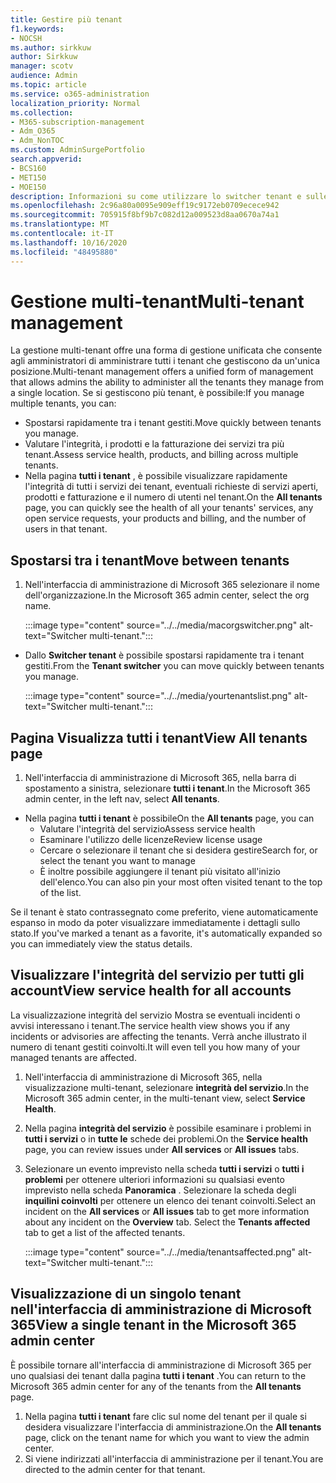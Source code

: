 ```yaml
---
title: Gestire più tenant
f1.keywords:
- NOCSH
ms.author: sirkkuw
author: Sirkkuw
manager: scotv
audience: Admin
ms.topic: article
ms.service: o365-administration
localization_priority: Normal
ms.collection:
- M365-subscription-management
- Adm_O365
- Adm_NonTOC
ms.custom: AdminSurgePortfolio
search.appverid:
- BCS160
- MET150
- MOE150
description: Informazioni su come utilizzare lo switcher tenant e sulle visualizzazioni multi-tenant.
ms.openlocfilehash: 2c96a80a0095e909eff19c9172eb0709ecece942
ms.sourcegitcommit: 705915f8bf9b7c082d12a009523d8aa0670a74a1
ms.translationtype: MT
ms.contentlocale: it-IT
ms.lasthandoff: 10/16/2020
ms.locfileid: "48495880"
---
```

# <a name="multi-tenant-management"></a><span data-ttu-id="01df7-103">Gestione multi-tenant</span><span class="sxs-lookup"><span data-stu-id="01df7-103">Multi-tenant management</span></span>

<span data-ttu-id="01df7-104">La gestione multi-tenant offre una forma di gestione unificata che consente agli amministratori di amministrare tutti i tenant che gestiscono da un'unica posizione.</span><span class="sxs-lookup"><span data-stu-id="01df7-104">Multi-tenant management offers a unified form of management that allows admins the ability to administer all the tenants they manage from a single location.</span></span> <span data-ttu-id="01df7-105">Se si gestiscono più tenant, è possibile:</span><span class="sxs-lookup"><span data-stu-id="01df7-105">If you manage multiple tenants, you can:</span></span>

- <span data-ttu-id="01df7-106">Spostarsi rapidamente tra i tenant gestiti.</span><span class="sxs-lookup"><span data-stu-id="01df7-106">Move quickly between tenants you manage.</span></span>
- <span data-ttu-id="01df7-107">Valutare l'integrità, i prodotti e la fatturazione dei servizi tra più tenant.</span><span class="sxs-lookup"><span data-stu-id="01df7-107">Assess service health, products, and billing across multiple tenants.</span></span>
- <span data-ttu-id="01df7-108">Nella pagina **tutti i tenant** , è possibile visualizzare rapidamente l'integrità di tutti i servizi dei tenant, eventuali richieste di servizi aperti, prodotti e fatturazione e il numero di utenti nel tenant.</span><span class="sxs-lookup"><span data-stu-id="01df7-108">On the **All tenants** page, you can quickly see the health of all your tenants' services, any open service requests, your products and billing, and the number of users in that tenant.</span></span>


## <a name="move-between-tenants"></a><span data-ttu-id="01df7-109">Spostarsi tra i tenant</span><span class="sxs-lookup"><span data-stu-id="01df7-109">Move between tenants</span></span>

1. <span data-ttu-id="01df7-110">Nell'interfaccia di amministrazione di Microsoft 365 selezionare il nome dell'organizzazione.</span><span class="sxs-lookup"><span data-stu-id="01df7-110">In the Microsoft 365 admin center, select the org name.</span></span>

    :::image type="content" source="../../media/macorgswitcher.png" alt-text="Switcher multi-tenant.":::

- <span data-ttu-id="01df7-112">Dallo **Switcher tenant** è possibile spostarsi rapidamente tra i tenant gestiti.</span><span class="sxs-lookup"><span data-stu-id="01df7-112">From the **Tenant switcher** you can move quickly between tenants you manage.</span></span>

    :::image type="content" source="../../media/yourtenantslist.png" alt-text="Switcher multi-tenant.":::

## <a name="view-all-tenants-page"></a><span data-ttu-id="01df7-114">Pagina Visualizza tutti i tenant</span><span class="sxs-lookup"><span data-stu-id="01df7-114">View All tenants page</span></span>

1. <span data-ttu-id="01df7-115">Nell'interfaccia di amministrazione di Microsoft 365, nella barra di spostamento a sinistra, selezionare **tutti i tenant**.</span><span class="sxs-lookup"><span data-stu-id="01df7-115">In the Microsoft 365 admin center, in the left nav, select **All tenants**.</span></span>
- <span data-ttu-id="01df7-116">Nella pagina **tutti i tenant** è possibile</span><span class="sxs-lookup"><span data-stu-id="01df7-116">On the **All tenants** page, you can</span></span>
  - <span data-ttu-id="01df7-117">Valutare l'integrità del servizio</span><span class="sxs-lookup"><span data-stu-id="01df7-117">Assess service health</span></span>
  - <span data-ttu-id="01df7-118">Esaminare l'utilizzo delle licenze</span><span class="sxs-lookup"><span data-stu-id="01df7-118">Review license usage</span></span>
  - <span data-ttu-id="01df7-119">Cercare o selezionare il tenant che si desidera gestire</span><span class="sxs-lookup"><span data-stu-id="01df7-119">Search for, or select the tenant you want to manage</span></span>
  - <span data-ttu-id="01df7-120">È inoltre possibile aggiungere il tenant più visitato all'inizio dell'elenco.</span><span class="sxs-lookup"><span data-stu-id="01df7-120">You can also pin your most often visited tenant to the top of the list.</span></span>


<span data-ttu-id="01df7-121">Se il tenant è stato contrassegnato come preferito, viene automaticamente espanso in modo da poter visualizzare immediatamente i dettagli sullo stato.</span><span class="sxs-lookup"><span data-stu-id="01df7-121">If you've marked a tenant as a favorite, it's automatically expanded so you can immediately view the status details.</span></span>

## <a name="view-service-health-for-all-accounts"></a><span data-ttu-id="01df7-122">Visualizzare l'integrità del servizio per tutti gli account</span><span class="sxs-lookup"><span data-stu-id="01df7-122">View service health for all accounts</span></span>

<span data-ttu-id="01df7-123">La visualizzazione integrità del servizio Mostra se eventuali incidenti o avvisi interessano i tenant.</span><span class="sxs-lookup"><span data-stu-id="01df7-123">The service health view shows you if any incidents or advisories are affecting the tenants.</span></span> <span data-ttu-id="01df7-124">Verrà anche illustrato il numero di tenant gestiti coinvolti.</span><span class="sxs-lookup"><span data-stu-id="01df7-124">It will even tell you how many of your managed tenants are affected.</span></span>

1. <span data-ttu-id="01df7-125">Nell'interfaccia di amministrazione di Microsoft 365, nella visualizzazione multi-tenant, selezionare **integrità del servizio**.</span><span class="sxs-lookup"><span data-stu-id="01df7-125">In the Microsoft 365 admin center, in the multi-tenant view, select **Service Health**.</span></span>
2. <span data-ttu-id="01df7-126">Nella pagina **integrità del servizio** è possibile esaminare i problemi in **tutti i servizi** o in **tutte le** schede dei problemi.</span><span class="sxs-lookup"><span data-stu-id="01df7-126">On the **Service health** page, you can review issues under **All services** or **All issues** tabs.</span></span>
3. <span data-ttu-id="01df7-127">Selezionare un evento imprevisto nella scheda **tutti i servizi** o **tutti i problemi** per ottenere ulteriori informazioni su qualsiasi evento imprevisto nella scheda **Panoramica** . Selezionare la scheda degli **inquilini coinvolti** per ottenere un elenco dei tenant coinvolti.</span><span class="sxs-lookup"><span data-stu-id="01df7-127">Select an incident on the **All services** or **All issues** tab to get more information about any incident on the **Overview** tab. Select the **Tenants affected** tab to get a list of the affected tenants.</span></span>

    :::image type="content" source="../../media/tenantsaffected.png" alt-text="Switcher multi-tenant.":::

## <a name="view-a-single-tenant-in-the-microsoft-365-admin-center"></a><span data-ttu-id="01df7-129">Visualizzazione di un singolo tenant nell'interfaccia di amministrazione di Microsoft 365</span><span class="sxs-lookup"><span data-stu-id="01df7-129">View a single tenant in the Microsoft 365 admin center</span></span>

<span data-ttu-id="01df7-130">È possibile tornare all'interfaccia di amministrazione di Microsoft 365 per uno qualsiasi dei tenant dalla pagina **tutti i tenant** .</span><span class="sxs-lookup"><span data-stu-id="01df7-130">You can return to the Microsoft 365 admin center for any of the tenants from the **All tenants** page.</span></span>

1. <span data-ttu-id="01df7-131">Nella pagina **tutti i tenant** fare clic sul nome del tenant per il quale si desidera visualizzare l'interfaccia di amministrazione.</span><span class="sxs-lookup"><span data-stu-id="01df7-131">On the **All tenants** page, click on the tenant name for which you want to view the admin center.</span></span>
2. <span data-ttu-id="01df7-132">Si viene indirizzati all'interfaccia di amministrazione per il tenant.</span><span class="sxs-lookup"><span data-stu-id="01df7-132">You are directed to the admin center for that tenant.</span></span>